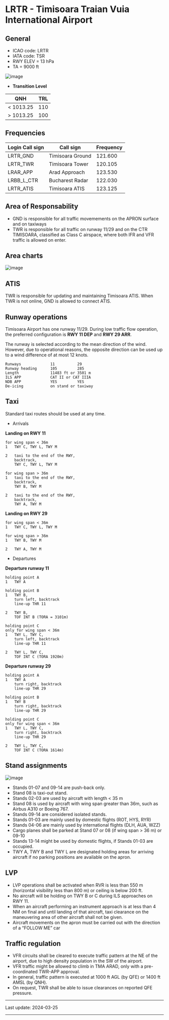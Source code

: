 LRTR - Timisoara Traian Vuia International Airport
==================================================

General
-------

- ICAO code: LRTR
- IATA code: TSR
- RWY ELEV = 13 hPa
- TA = 9000 ft

![image](../../images/LRTR_AIRPORT.png)

- **Transition Level**

| QNH | TRL |
| :---: | :---: |
| < 1013.25 | 110 |
| > 1013.25 | 100 |

Frequencies
-----------

| Login Call sign | Call sign                  | Frequency |
|-----------------|----------------------------|-----------|
| LRTR_GND | Timisoara Ground | 121.600 |
| LRTR_TWR | Timisoara Tower | 120.105 |
| LRAR_APP | Arad Approach | 123.530 |
| LRBB_L_CTR | Bucharest Radar | 122.030 |
| LRTR_ATIS | Timisoara ATIS | 123.125 |

Area of Responsability
----------------------

- GND is responsible for all traffic movemements on the APRON surface and on taxiways
- TWR is responsible for all traffic on runway 11/29 and on the CTR TIMISOARA, classified as Class C airspace, where both IFR and VFR traffic is allowed on enter.

Area charts
-----------

![image](../../images/CTR_Timisoara_VFR.png)

ATIS
----

TWR is responsible for updating and maintaining Timisoara ATIS. When TWR is not online, GND
is allowed to connect ATIS.

Runway operations
-----------------

Timisoara Airport has one runway 11/29. During low traffic flow operation, the preferred configuration is **RWY 11 DEP** and **RWY 29 ARR**. 

The runway is selected according to the mean direction of the wind. However, due to operational reasons, the opposite direction can be used up to a wind difference of at most 12 knots.

```
Runways             11          29
Runway heading      105         285
Length              11483 ft or 3501 m
ILS APP             CAT II or CAT IIIA
NDB APP             YES         YES
De-icing            on stand or taxiway
```

Taxi
----

Standard taxi routes should be used at any time.

- Arrivals

**Landing on RWY 11**

```
for wing span < 36m
1   TWY C, TWY L, TWY M

2   taxi to the end of the RWY,
    backtrack,                   
    TWY C, TWY L, TWY M

for wing span > 36m
1   taxi to the end of the RWY,
    backtrack,
    TWY B, TWY M

2   taxi to the end of the RWY,
    backtrack,
    TWY A, TWY M
```

**Landing on RWY 29**

```
for wing span < 36m
1   TWY C, TWY L, TWY M

for wing span > 36m
1   TWY B, TWY M

2   TWY A, TWY M
```

- Departures

**Departure runway 11**

```
holding point A
1   TWY A

holding point B
1   TWY B,
    turn left, backtrack
    line-up THR 11

2   TWY B,
    TOF INT B (TORA = 3101m)

holding point C
only for wing span < 36m
1   TWY L, TWY C,
    turn left, backtrack
    line-up THR 11

2   TWY L, TWY C,
    TOF INT C (TORA 1920m)
```

**Departure runway 29**

```
holding point A
1   TWY A
    turn right, backtrack
    line-up THR 29

holding point B
1   TWY B
    turn right, backtrack
    line-up THR 29

holding point C
only for wing span < 36m
1   TWY L, TWY C,
    turn right, backtrack
    line-up THR 29

2   TWY L, TWY C,
    TOF INT C (TORA 1614m)
```


Stand assignments
-----------------

![image](../../images/LRTR_APRON.png)

- Stands 01-07 and 09-14 are push-back only.
- Stand 08 is taxi-out stand.
- Stands 02-03 are used by aircraft with length < 35 m
- Stand 08 is used by aircraft with wing span greater than 36m, such as Airbus A310 or Boeing 767.
- Stands 09-14 are considered isolated stands.
- Stands 01-03 are mainly used by domestic flights (ROT, HYS, RYR)
- Stands 04-06 are mainly used by international flights (DLH, AUA, WZZ) 
- Cargo planes shall be parked at Stand 07 or 08 (if wing span > 36 m) or 09-10
- Stands 13-14 might be used by domestic flights, if Stands 01-03 are occupied.
- TWY A, TWY B and TWY L are designated holding areas for arriving aircraft if no parking positions are available on the apron.

LVP
---
- LVP operations shall be activated when RVR is less than 550 m (horizontal visibility less than 800 m) or ceiling is below 200 ft.
- No aircraft will be holding on TWY B or C during ILS approaches on RWY 11.
- When an aircraft performing an instrument approach is at less than 4 NM on final and until landing of that aircraft, taxi clearance on the maneuvering area of other aircraft shall not be given.
- Aircraft movements on the apron must be carried out with the direction of a “FOLLOW ME” car

Traffic regulation
------------------
- VFR circuits shall be cleared to execute traffic pattern at the NE of the airport, due to high density population in the SW of the airport. 
- VFR traffic might be allowed to climb in TMA ARAD, only with a pre-coordinated TWR-APP approval.
- In general, traffic pattern is executed at 1000 ft AGL (by QFE) or 1400 ft AMSL (by QNH).
- On request, TWR shall be able to issue clearances on reported QFE pressure.

**   **

Last update: 2024-03-25

**   **